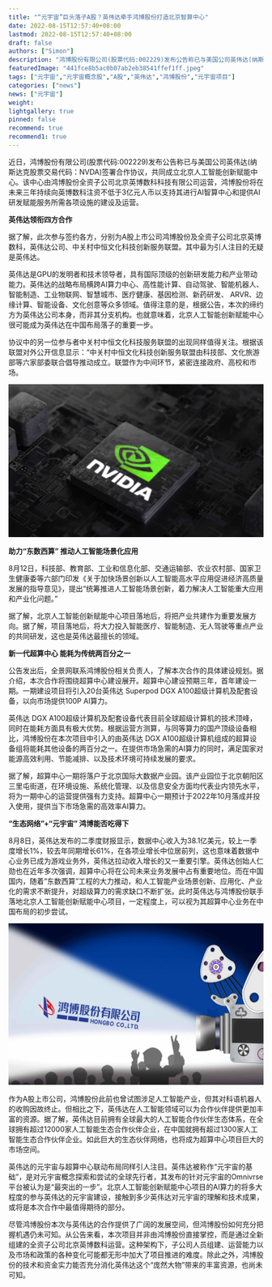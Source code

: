 ```yaml
---
title: "“元宇宙”巨头落子A股？英伟达牵手鸿博股份打造北京智算中心"
date: 2022-08-15T12:57:40+08:00
lastmod: 2022-08-15T12:57:40+08:00
draft: false
authors: ["Simon"]
description: "鸿博股份有限公司(股票代码:002229)发布公告称已与美国公司英伟达(纳斯达克股票交易代码：NVDA)签署合作协议，共同成立北京人工智能创新赋能中心。"
featuredImage: "441fce8b5ac0b07ab2eb38541ffef1ff.jpeg"
tags: ["元宇宙","元宇宙概念股","A股","英伟达","鸿博股份","元宇宙项目"]
categories: ["news"]
news: ["元宇宙"]
weight: 
lightgallery: true
pinned: false
recommend: true
recommend1: true
---
```


近日，鸿博股份有限公司(股票代码:002229)发布公告称已与美国公司英伟达(纳斯达克股票交易代码：NVDA)签署合作协议，共同成立北京人工智能创新赋能中心。该中心由鸿博股份全资子公司北京英博数科科技有限公司运营，鸿博股份将在未来三年持续向英博数科注资不低于3亿元人币以支持其进行AI智算中心和提供AI研发赋能服务所需各项设施的建设及运营。

**英伟达领衔四方合作**

据了解，此次参与签约各方，分别为A股上市公司鸿博股份及全资子公司北京英博数科，英伟达公司、中关村中恒文化科技创新服务联盟。其中最为引人注目的无疑是英伟达。

英伟达是GPU的发明者和技术领导者，具有国际顶级的创新研发能力和产业带动能力。英伟达的战略布局横跨AI算力中心、高性能计算、自动驾驶、智能机器人、智能制造、工业物联网、智慧城市、医疗健康、基因检测、新药研发、 ARVR、边缘计算、智能设备、文化创意等众多领域。值得注意的是，根据公告，本次的缔约方为英伟达公司本身，而非其分支机构。也就意味着，北京人工智能创新赋能中心很可能成为英伟达在中国布局落子的重要一步。

协议中的另一位参与者中关村中恒文化科技服务联盟的出现同样值得关注。根据该联盟对外公开信息显示：“中关村中恒文化科技创新服务联盟由科技部、文化旅游部等六家部委联合倡导推动成立。联盟作为中间环节，紧密连接政府、高校和市场。

![配图](52bff79cf57f2be1c946a9c6a5aaa080.jpeg)

**助力“东数西算” 推动人工智能场景化应用**

8月12日，科技部、教育部、工业和信息化部、交通运输部、农业农村部、国家卫生健康委等六部门印发《关于加快场景创新以人工智能高水平应用促进经济高质量发展的指导意见》，提出“统筹推进人工智能场景创新，着力解决人工智能重大应用和产业化问题。”

据了解，北京人工智能创新赋能中心项目落地后，将把产业共建作为重要发展方向。据了解，项目落地后，将大力投入智能医疗、智能制造、无人驾驶等重点产业的共同研发，这也是英伟达最擅长的领域。

**新一代超算中心 能耗为传统两百分之一**

公告发出后，全景网联系鸿博股份相关负责人，了解本次合作的具体建设规划。据介绍，本次合作将围绕超算中心建设展开。超算中心建设预期三年，首年建设一期。一期建设项目将引入20台英伟达 Superpod DGX A100超级计算机及配套设备，以向市场提供100P AI算力。

英伟达 DGX A100超级计算机及配套设备代表目前全球超级计算机的技术顶峰，同时在能耗方面具有极大优势。根据运营方测算，与同等算力的国产顶级设备相比，鸿博股份在本次项目中引入的由英伟达 DGX A100超级计算机组成的超算设备组将能耗其他设备的两百分之一。在提供市场急需的AI算力的同时，满足国家对能源高效利用、节能减排、以及技术环境可持续发展的要求。

据了解，超算中心一期将落户于北京国际大数据产业园。该产业园位于北京朝阳区三里屯街道，在环境设施、系统化管理、以及信息安全方面均代表业内领先水平，将为一期中心的运营提供强有力支持。超算中心一期预计于2022年10月落成并投入使用，提供当下市场急需的高效率AI算力。

**“生态网络”+“元宇宙” 鸿博能否吃得下**

8月8日，英伟达发布的二季度财报显示，数据中心收入为38.1亿美元，较上一季度增长1%，较去年同期增长61%，在各项业增长中位居前列，这也意味着数据中心业务已成为游戏业务外，英伟达拉动收入增长的又一重要引擎。英伟达创始人仁勋也在近年多次强调，超算中心将在公司未来业务发展中占有重要地位。而在中国国内，随着“东数西算”工程的大力推动，和人工智能产业场景创新、应用化、产业化的需求不断提升，对超级算力的需求缺口不断扩张。此时英伟达与鸿博股份联手落地北京人工智能创新赋能中心项目，一定程度上，可以视为其超算中心业务在中国布局的初步尝试。

![配图](aca51a89260ccb03e6146c8782715f88.jpeg)

作为A股上市公司，鸿博股份此前也曾试图涉足人工智能产业，但其对科语机器人的收购因故终止。但相比之下，英伟达在人工智能领域可以为合作伙伴提供更加丰富的资源。据了解，英伟达目前拥有全球最大的人工智能合作伙伴生态体系，在全球拥有超过12000家人工智能生态合作伙伴企业，在中国就拥有超过1300家人工智能生态合作伙伴企业。如此巨大的生态伙伴网络，也将成为超算中心项目巨大的市场空间。

英伟达的元宇宙与超算中心联动布局同样引人注目。英伟达被称作“元宇宙的基础”，是对元宇宙概念探索和尝试的全球先行者，其发布的针对元宇宙的Omnivrse平台被认为是“最突出的一步”。北京人工智能创新赋能中心项目的AI算力的将多大程度的参与英伟达的元宇宙建设，接触到多少英伟达对元宇宙的理解和技术成果，或将是本次合作中最值得期待的部分。

尽管鸿博股份本次与英伟达的合作提供了广阔的发展空间，但鸿博股份如何充分把握机遇仍未可知。从公告来看，本次项目并非由鸿博股份直接掌控，而是通过全新组建的全资子公司北京英博数科运营。这种架构下，子公司人员组建、运营能力以及市场和政策的各种变化可能都无形中加大了项目推进的难度。除此之外，鸿博股份的技术和资金实力能否充分消化英伟达这个“庞然大物”带来的丰富资源，也尚未可知。